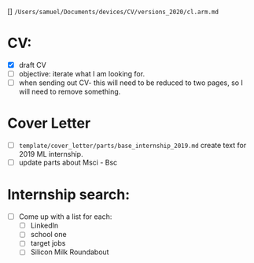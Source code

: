 [] `/Users/samuel/Documents/devices/CV/versions_2020/cl.arm.md`

# CV:
- [x] draft CV
- [ ] objective: iterate what I am looking for.
- [ ] when sending out CV- this will need to be reduced to two pages, so I will need to remove something.

# Cover Letter

- [ ] `template/cover_letter/parts/base_internship_2019.md` create text for 2019 ML internship.
- [ ] update parts about Msci - Bsc

# Internship search:
- [ ] Come up with a list for each:
  - [ ] LinkedIn
  - [ ] school one
  - [ ] target jobs
  - [ ] Silicon Milk Roundabout
